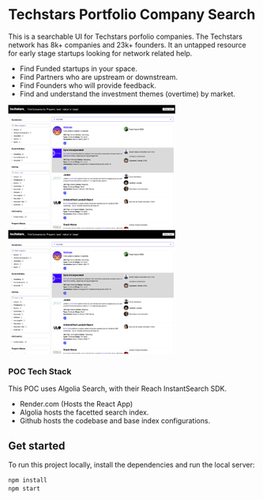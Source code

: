 # Techstars Portfolio Company Search
This is a searchable UI for Techstars porfolio companies. The Techstars network has
8k+ companies and 23k+ founders. It an untapped resource for early stage startups 
looking for network related help.

- Find Funded startups in your space.
- Find Partners who are upstream or downstream.
- Find Founders who will provide feedback.
- Find and understand the investment themes (overtime) by market.

<img src="assets/screenshot-1.png" height="250">
<img src="assets/screenshot-2.png" height="250">

### POC Tech Stack
This POC uses Algolia Search, with their Reach InstantSearch SDK. 

- Render.com (Hosts the React App)
- Algolia hosts the facetted search index.
- Github hosts the codebase and base index configurations.

## Get started
To run this project locally, install the dependencies and run the local server:

```sh
npm install
npm start
```

